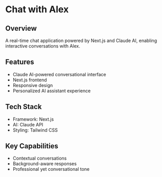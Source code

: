 # Chat with Alex

## Overview
A real-time chat application powered by Next.js and Claude AI, enabling interactive conversations with Alex.


## Features
- Claude AI-powered conversational interface
- Next.js frontend
- Responsive design
- Personalized AI assistant experience

## Tech Stack
- Framework: Next.js
- AI: Claude API
- Styling: Tailwind CSS

## Key Capabilities
- Contextual conversations
- Background-aware responses
- Professional yet conversational tone
